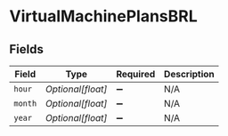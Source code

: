 # VirtualMachinePlansBRL


## Fields

| Field              | Type               | Required           | Description        |
| ------------------ | ------------------ | ------------------ | ------------------ |
| `hour`             | *Optional[float]*  | :heavy_minus_sign: | N/A                |
| `month`            | *Optional[float]*  | :heavy_minus_sign: | N/A                |
| `year`             | *Optional[float]*  | :heavy_minus_sign: | N/A                |